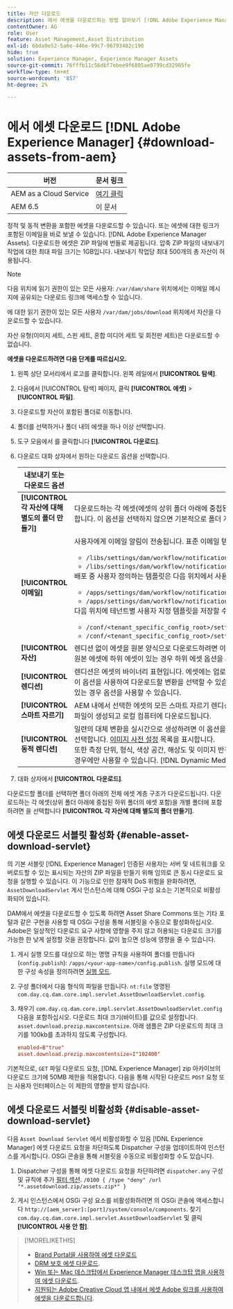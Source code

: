 ```yaml
---
title: 자산 다운로드
description: 에서 에셋을 다운로드하는 방법 알아보기 [!DNL Adobe Experience Manager] 다운로드 기능을 활성화하거나 비활성화합니다.
contentOwner: AG
role: User
feature: Asset Management,Asset Distribution
exl-id: 6bda9e52-5a6e-446e-99c7-96793482c190
hide: true
solution: Experience Manager, Experience Manager Assets
source-git-commit: 76fffb11c56dbf7ebee9f6805ae0799cd32985fe
workflow-type: tm+mt
source-wordcount: '857'
ht-degree: 2%

---
```


# 에서 에셋 다운로드 [!DNL Adobe Experience Manager] {#download-assets-from-aem}

| 버전 | 문서 링크 |
| -------- | ---------------------------- |
| AEM as a Cloud Service | [여기 클릭](https://experienceleague.adobe.com/docs/experience-manager-cloud-service/content/assets/manage/download-assets-from-aem.html?lang=en) |
| AEM 6.5 | 이 문서 |

정적 및 동적 변환을 포함한 에셋을 다운로드할 수 있습니다. 또는 에셋에 대한 링크가 포함된 이메일을 바로 보낼 수 있습니다. [!DNL Adobe Experience Manager Assets]. 다운로드한 에셋은 ZIP 파일에 번들로 제공됩니다. 압축 ZIP 파일의 내보내기 작업에 대한 최대 파일 크기는 1GB입니다. 내보내기 작업당 최대 500개의 총 자산이 허용됩니다.

>[!NOTE]
>
>다음 위치에 읽기 권한이 있는 모든 사용자: `/var/dam/share` 위치에서는 이메일 메시지에 공유되는 다운로드 링크에 액세스할 수 있습니다.
>
>에 대한 읽기 권한이 있는 모든 사용자 `/var/dam/jobs/download` 위치에서 자산을 다운로드할 수 있습니다.
>
>자산 유형(이미지 세트, 스핀 세트, 혼합 미디어 세트 및 회전판 세트)은 다운로드할 수 없습니다.

<!--
OLD content of the above NOTE, changed wrt CQDOC-18661.
>The email recipients must be members of the `dam-users` group to access the ZIP download link in the email message.
>
-->

**에셋을 다운로드하려면 다음 단계를 따르십시오.**

1. 왼쪽 상단 모서리에서 로고를 클릭합니다. 왼쪽 레일에서 **[!UICONTROL 탐색]**.
1. 다음에서 [!UICONTROL 탐색] 페이지, 클릭 **[!UICONTROL 에셋]** > **[!UICONTROL 파일]**.
1. 다운로드할 자산이 포함된 폴더로 이동합니다.
1. 폴더를 선택하거나 폴더 내의 에셋을 하나 이상 선택합니다.
1. 도구 모음에서 를 클릭합니다 **[!UICONTROL 다운로드]**.
1. 다운로드 대화 상자에서 원하는 다운로드 옵션을 선택합니다.

   | 내보내기 또는 다운로드 옵션 | 설명 |
   |---|---|
   | **[!UICONTROL 각 자산에 대해 별도의 폴더 만들기]** | 다운로드하는 각 에셋(에셋의 상위 폴더 아래에 중첩된 하위 폴더의 에셋 포함)을 로컬 컴퓨터의 한 폴더에 포함하려면 이 옵션을 선택합니다. 이 옵션을 선택하지 않으면 기본적으로 폴더 계층 구조가 무시되고 모든 자산이 로컬 컴퓨터의 한 폴더로 다운로드됩니다. |
   | **[!UICONTROL 이메일]** | 사용자에게 이메일 알림이 전송됩니다. 표준 이메일 템플릿은 다음 위치에서 사용할 수 있습니다.<ul><li>`/libs/settings/dam/workflow/notification/email/downloadasset`</li><li>`/libs/settings/dam/workflow/notification/email/transientworkflowcompleted`</li></ul> 배포 중 사용자 정의하는 템플릿은 다음 위치에서 사용할 수 있습니다. <ul><li>`/apps/settings/dam/workflow/notification/email/downloadasset`</li><li>`/apps/settings/dam/workflow/notification/email/transientworkflowcompleted`</li></ul>다음 위치에 테넌트별 사용자 지정 템플릿을 저장할 수 있습니다.<ul><li>`/conf/<tenant_specific_config_root>/settings/dam/workflow/notification/email/downloadasset`</li><li>`/conf/<tenant_specific_config_root>/settings/dam/workflow/notification/email/transientworkflowcompleted`</li></ul> |
   | **[!UICONTROL 자산]** | 렌디션 없이 에셋을 원본 양식으로 다운로드하려면 이 옵션을 선택합니다.<br>원본 에셋에 하위 에셋이 있는 경우 하위 에셋 옵션을 사용할 수 있습니다. |
   | **[!UICONTROL 렌디션]** | 렌디션은 에셋의 바이너리 표현입니다. 에셋에는 업로드된 파일의 기본 표현이 있습니다. 그들은 얼마든지 표현을 할 수 있다. <br> 이 옵션을 사용하여 다운로드할 변환을 선택할 수 있습니다. 사용할 수 있는 렌디션은 선택한 에셋에 따라 다릅니다. 에셋에 렌디션이 있는 경우 옵션을 사용할 수 있습니다. |
   | **[!UICONTROL 스마트 자르기]** | AEM 내에서 선택한 에셋의 모든 스마트 자르기 렌디션을 다운로드하려면 이 옵션을 선택합니다. 스마트 자르기 렌디션이 포함된 zip 파일이 생성되고 로컬 컴퓨터에 다운로드됩니다. |
   | **[!UICONTROL 동적 렌디션]** | 일련의 대체 변환을 실시간으로 생성하려면 이 옵션을 선택합니다. 이 옵션을 선택하면 다음 중에서 선택하여 동적으로 만들 변환도 선택합니다. [이미지 사전 설정](image-presets.md) 목록을 표시합니다. <br>또한 측정 단위, 형식, 색상 공간, 해상도 및 이미지 반전과 같은 선택적 이미지 수정자를 선택할 수 있습니다. 이 옵션은 다음과 같은 경우에만 사용할 수 있습니다. [!DNL Dynamic Media] 활성화되었습니다. |

1. 대화 상자에서 **[!UICONTROL 다운로드]**.

다운로드할 폴더를 선택하면 폴더 아래의 전체 에셋 계층 구조가 다운로드됩니다. 다운로드하는 각 에셋(상위 폴더 아래에 중첩된 하위 폴더의 에셋 포함)을 개별 폴더에 포함하려면 을 선택합니다 **[!UICONTROL 각 자산에 대해 별도의 폴더 만들기]**.

## 에셋 다운로드 서블릿 활성화 {#enable-asset-download-servlet}

의 기본 서블릿 [!DNL Experience Manager] 인증된 사용자는 서버 및 네트워크를 오버로드할 수 있는 표시되는 자산의 ZIP 파일을 만들기 위해 임의로 큰 동시 다운로드 요청을 실행할 수 있습니다. 이 기능으로 인한 잠재적 DoS 위험을 완화하려면, `AssetDownloadServlet` 게시 인스턴스에 대해 OSGi 구성 요소는 기본적으로 비활성화되어 있습니다.

DAM에서 에셋을 다운로드할 수 있도록 하려면 Asset Share Commons 또는 기타 포털과 같은 구현을 사용할 때 OSGi 구성을 통해 서블릿을 수동으로 활성화하십시오. Adobe은 일상적인 다운로드 요구 사항에 영향을 주지 않고 허용되는 다운로드 크기를 가능한 한 낮게 설정할 것을 권장합니다. 값이 높으면 성능에 영향을 줄 수 있습니다.

1. 게시 실행 모드를 대상으로 하는 명명 규칙을 사용하여 폴더를 만듭니다(`config.publish`): `/apps/<your-app-name>/config.publish`. 실행 모드에 대한 구성 속성을 정의하려면 [실행 모드](/help/sites-deploying/configure-runmodes.md#defining-configuration-properties-for-a-run-mode).
1. 구성 폴더에서 다음 형식의 파일을 만듭니다. `nt:file` 명명된 `com.day.cq.dam.core.impl.servlet.AssetDownloadServlet.config`.
1. 채우기 `com.day.cq.dam.core.impl.servlet.AssetDownloadServlet.config` 다음을 포함하십시오. 다운로드 최대 크기(바이트)를 값으로 설정합니다. `asset.download.prezip.maxcontentsize`. 아래 샘플은 ZIP 다운로드의 최대 크기를 100kb를 초과하지 않도록 구성합니다.

   ```conf
   enabled=B"true"
   asset.download.prezip.maxcontentsize=I"102400"
   ```

기본적으로, `GET` 파일 다운로드 요청, [!DNL Experience Manager] zip 아카이브의 다운로드 크기에 50MB 제한을 적용합니다. 다음을 통해 시작된 다운로드 `POST` 요청 또는 사용자 인터페이스는 이 제한의 영향을 받지 않습니다.

## 에셋 다운로드 서블릿 비활성화 {#disable-asset-download-servlet}

다음 `Asset Download Servlet` 에서 비활성화할 수 있음 [!DNL Experience Manager] 에셋 다운로드 요청을 차단하도록 Dispatcher 구성을 업데이트하여 인스턴스를 게시합니다. OSGi 콘솔을 통해 서블릿을 수동으로 비활성화할 수도 있습니다.

1. Dispatcher 구성을 통해 에셋 다운로드 요청을 차단하려면 `dispatcher.any` 구성 및 규칙에 추가 [필터 섹션](https://experienceleague.adobe.com/docs/experience-manager-dispatcher/using/configuring/dispatcher-configuration.html#defining-a-filter). `/0100 { /type "deny" /url "*.assetdownload.zip/assets.zip*" }`

1. 게시 인스턴스에서 OSGi 구성 요소를 비활성화하려면 의 OSGi 콘솔에 액세스합니다 `http://[aem_server]:[port]/system/console/components`. 찾기 `com.day.cq.dam.core.impl.servlet.AssetDownloadServlet` 및 클릭 **[!UICONTROL 사용 안 함]**.

>[!MORELIKETHIS]
>
>* [Brand Portal을 사용하여 에셋 다운로드](https://experienceleague.adobe.com/docs/experience-manager-brand-portal/using/download/brand-portal-download-assets.html)
>* [DRM 보호 에셋 다운로드](drm.md).
>* [Win 또는 Mac 데스크탑에서 Experience Manager 데스크탑 앱을 사용하여 에셋 다운로드](https://experienceleague.adobe.com/docs/experience-manager-desktop-app/using/using.html#download-assets).
>* [지원되는 Adobe Creative Cloud 앱 내에서 에셋 Adobe 링크를 사용하여 에셋을 다운로드합니다](https://helpx.adobe.com/kr/enterprise/using/manage-assets-using-adobe-asset-link.html).
